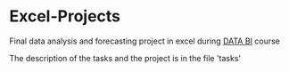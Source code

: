 # Excel-Projects

Final data analysis and forecasting project in excel during [DATA BI](https://data-b-i.com/uk) course

The description of the tasks and the project is in the file 'tasks'
